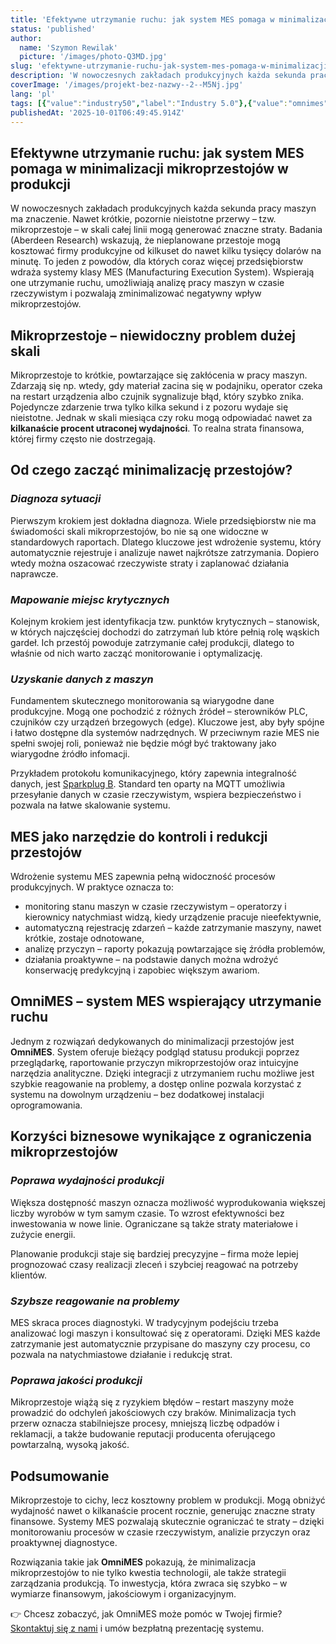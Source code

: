 ```yaml
---
title: 'Efektywne utrzymanie ruchu: jak system MES pomaga w minimalizacji mikroprzestojów w produkcji'
status: 'published'
author:
  name: 'Szymon Rewilak'
  picture: '/images/photo-Q3MD.jpg'
slug: 'efektywne-utrzymanie-ruchu-jak-system-mes-pomaga-w-minimalizacji-mikroprzestojow-w-produkcji'
description: 'W nowoczesnych zakładach produkcyjnych każda sekunda pracy maszyn ma znaczenie. Nawet krótkie, pozornie nieistotne przerwy – tzw. mikroprzestoje – w skali całej linii mogą generować znaczne straty. Badania (Aberdeen Research) wskazują, że nieplanowane przestoje mogą kosztować firmy produkcyjne od kilkuset do nawet kilku tysięcy dolarów na minutę. To jeden z powodów, dla których coraz więcej przedsiębiorstw wdraża systemy klasy MES (Manufacturing Execution System). Wspierają one utrzymanie ruchu, umożliwiają analizę pracy maszyn w czasie rzeczywistym i pozwalają zminimalizować negatywny wpływ mikroprzestojów.'
coverImage: '/images/projekt-bez-nazwy--2--M5Nj.jpg'
lang: 'pl'
tags: [{"value":"industry50","label":"Industry 5.0"},{"value":"omnimes","label":"Omnimes"},{"label":"Utrzymanie ruchu","value":"utrzymanieRuchu"},{"label":"Mikroprzestoje","value":"mikroprzestoje"},{"value":"sparkplugB","label":"Sparkplug B"}]
publishedAt: '2025-10-01T06:49:45.914Z'
---
```



## **Efektywne utrzymanie ruchu: jak system MES pomaga w minimalizacji mikroprzestojów w produkcji**

W nowoczesnych zakładach produkcyjnych każda sekunda pracy maszyn ma znaczenie. Nawet krótkie, pozornie nieistotne przerwy – tzw. mikroprzestoje – w skali całej linii mogą generować znaczne straty. Badania (Aberdeen Research) wskazują, że nieplanowane przestoje mogą kosztować firmy produkcyjne od kilkuset do nawet kilku tysięcy dolarów na minutę. To jeden z powodów, dla których coraz więcej przedsiębiorstw wdraża systemy klasy MES (Manufacturing Execution System). Wspierają one utrzymanie ruchu, umożliwiają analizę pracy maszyn w czasie rzeczywistym i pozwalają zminimalizować negatywny wpływ mikroprzestojów.

## **Mikroprzestoje – niewidoczny problem dużej skali**

Mikroprzestoje to krótkie, powtarzające się zakłócenia w pracy maszyn. Zdarzają się np. wtedy, gdy materiał zacina się w podajniku, operator czeka na restart urządzenia albo czujnik sygnalizuje błąd, który szybko znika. Pojedyncze zdarzenie trwa tylko kilka sekund i z pozoru wydaje się nieistotne. Jednak w skali miesiąca czy roku mogą odpowiadać nawet za **kilkanaście procent utraconej wydajności**. To realna strata finansowa, której firmy często nie dostrzegają.

 

## **Od czego zacząć minimalizację przestojów?**

### *Diagnoza sytuacji*

Pierwszym krokiem jest dokładna diagnoza. Wiele przedsiębiorstw nie ma świadomości skali mikroprzestojów, bo nie są one widoczne w standardowych raportach. Dlatego kluczowe jest wdrożenie systemu, który automatycznie rejestruje i analizuje nawet najkrótsze zatrzymania. Dopiero wtedy można oszacować rzeczywiste straty i zaplanować działania naprawcze.

### *Mapowanie miejsc krytycznych*

Kolejnym krokiem jest identyfikacja tzw. punktów krytycznych – stanowisk, w których najczęściej dochodzi do zatrzymań lub które pełnią rolę wąskich gardeł. Ich przestój powoduje zatrzymanie całej produkcji, dlatego to właśnie od nich warto zacząć monitorowanie i optymalizację.

### *Uzyskanie danych z maszyn*

Fundamentem skutecznego monitorowania są wiarygodne dane produkcyjne. Mogą one pochodzić z różnych źródeł – sterowników PLC, czujników czy urządzeń brzegowych (edge). Kluczowe jest, aby były spójne i łatwo dostępne dla systemów nadrzędnych. W przeciwnym razie MES nie spełni swojej roli, ponieważ nie będzie mógł być traktowany jako wiarygodne źródło infomacji.

Przykładem protokołu komunikacyjnego, który zapewnia integralność danych, jest [Sparkplug B](https://www.omnimes.com/pl/blog/protokol-sparkplug-b-z-systemami-klasy-mes-nowoczesne-podejscie-do-predykcji-awarii-i-optymalizacji-energetycznej-w-przemysle). Standard ten oparty na MQTT umożliwia przesyłanie danych w czasie rzeczywistym, wspiera bezpieczeństwo i pozwala na łatwe skalowanie systemu.

 

## **MES jako narzędzie do kontroli i redukcji przestojów**

Wdrożenie systemu MES zapewnia pełną widoczność procesów produkcyjnych. W praktyce oznacza to:

- monitoring stanu maszyn w czasie rzeczywistym – operatorzy i kierownicy natychmiast widzą, kiedy urządzenie pracuje nieefektywnie,
- automatyczną rejestrację zdarzeń – każde zatrzymanie maszyny, nawet krótkie, zostaje odnotowane,
- analizę przyczyn – raporty pokazują powtarzające się źródła problemów,
- działania proaktywne – na podstawie danych można wdrożyć konserwację predykcyjną i zapobiec większym awariom.

 

## **OmniMES – system MES wspierający utrzymanie ruchu**

Jednym z rozwiązań dedykowanych do minimalizacji przestojów jest **OmniMES**. System oferuje bieżący podgląd statusu produkcji poprzez przeglądarkę, raportowanie przyczyn mikroprzestojów oraz intuicyjne narzędzia analityczne. Dzięki integracji z utrzymaniem ruchu możliwe jest szybkie reagowanie na problemy, a dostęp online pozwala korzystać z systemu na dowolnym urządzeniu – bez dodatkowej instalacji oprogramowania.

 

## **Korzyści biznesowe wynikające z ograniczenia mikroprzestojów**

### *Poprawa wydajności produkcji*

Większa dostępność maszyn oznacza możliwość wyprodukowania większej liczby wyrobów w tym samym czasie. To wzrost efektywności bez inwestowania w nowe linie. Ograniczane są także straty materiałowe i zużycie energii.

Planowanie produkcji staje się bardziej precyzyjne – firma może lepiej prognozować czasy realizacji zleceń i szybciej reagować na potrzeby klientów.

### *Szybsze reagowanie na problemy*

MES skraca proces diagnostyki. W tradycyjnym podejściu trzeba analizować logi maszyn i konsultować się z operatorami. Dzięki MES każde zatrzymanie jest automatycznie przypisane do maszyny czy procesu, co pozwala na natychmiastowe działanie i redukcję strat.

### *Poprawa jakości produkcji*

Mikroprzestoje wiążą się z ryzykiem błędów – restart maszyny może prowadzić do odchyleń jakościowych czy braków. Minimalizacja tych przerw oznacza stabilniejsze procesy, mniejszą liczbę odpadów i reklamacji, a także budowanie reputacji producenta oferującego powtarzalną, wysoką jakość.

 

## **Podsumowanie**

Mikroprzestoje to cichy, lecz kosztowny problem w produkcji. Mogą obniżyć wydajność nawet o kilkanaście procent rocznie, generując znaczne straty finansowe. Systemy MES pozwalają skutecznie ograniczać te straty – dzięki monitorowaniu procesów w czasie rzeczywistym, analizie przyczyn oraz proaktywnej diagnostyce.

Rozwiązania takie jak **OmniMES** pokazują, że minimalizacja mikroprzestojów to nie tylko kwestia technologii, ale także strategii zarządzania produkcją. To inwestycja, która zwraca się szybko – w wymiarze finansowym, jakościowym i organizacyjnym.

 

👉 Chcesz zobaczyć, jak OmniMES może pomóc w Twojej firmie? [Skontaktuj się z nami](https://www.omnimes.com) i umów bezpłatną prezentację systemu.

 